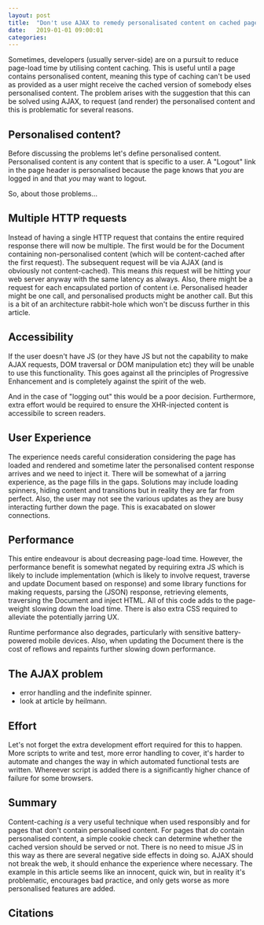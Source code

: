```yaml
---
layout: post
title:  "Don't use AJAX to remedy personalisated content on cached pages"
date:   2019-01-01 09:00:01
categories: 
---
```


Sometimes, developers (usually server-side) are on a pursuit to reduce page-load time by utilising content caching. This is useful until a page contains personalised content, meaning this type of caching can't be used as provided as a user might receive the cached version of somebody elses personalised content. The problem arises with the suggestion that this can be solved using AJAX, to request (and render) the personalised content and this is problematic for several reasons.

## Personalised content?

Before discussing the problems let's define personalised content. Personalised content is any content that is specific to a user. A "Logout" link in the page header is personalised because the page knows that *you* are logged in and that *you* may want to logout.

So, about those problems...

## Multiple HTTP requests

Instead of having a single HTTP request that contains the entire required response there will now be multiple. The first would be for the Document containing non-personalised content (which will be content-cached after the first request). The subsequent request will be via AJAX (and is obviously not content-cached). This means *this* request will be hitting your web server anyway with the same latency as always. Also, there might be a request for each encapsulated portion of content i.e. Personalised header might be one call, and personalised products might be another call. But this is a bit of an architecture rabbit-hole which won't be discuss further in this article.

## Accessibility

If the user doesn't have JS (or they have JS but not the capability to make AJAX requests, DOM traversal or DOM manipulation etc) they will be unable to use this functionality. This goes against all the principles of Progressive Enhancement and is completely against the spirit of the web.

And in the case of "logging out" this would be a poor decision. Furthermore, extra effort would be required to ensure the XHR-injected content is accessibile to screen readers.

## User Experience

The experience needs careful consideration considering the page has loaded and rendered and sometime later the personalised content response arrives and we need to inject it. There will be somewhat of a jarring experience, as the page fills in the gaps. Solutions may include loading spinners, hiding content and transitions but in reality they are far from perfect. Also, the user may not see the various updates as they are busy interacting further down the page. This is exacabated on slower connections.

## Performance

This entire endeavour is about decreasing page-load time. However, the performance benefit is somewhat negated by requiring extra JS which is likely to include implementation (which is likely to involve request, traverse and update Document based on response) and some library functions for making requests, parsing the (JSON) response, retrieving elements, traversing the Document and inject HTML. All of this code adds to the page-weight slowing down the load time. There is also extra CSS required to alleviate the potentially jarring UX.

Runtime performance also degrades, particularly with sensitive battery-powered mobile devices. Also, when updating the Document there is the cost of reflows and repaints further slowing down performance. 

## The AJAX problem

* error handling and the indefinite spinner. 
* look at article by heilmann.

## Effort

Let's not forget the extra development effort required for this to happen. More scripts to write and test, more error handling to cover, it's harder to automate and changes the way in which automated functional tests are written. Whereever script is added there is a significantly higher chance of failure for some browsers.

## Summary

Content-caching *is* a very useful technique when used responsibly and for pages that don't contain personalised content. For pages that *do* contain personalised content, a simple cookie check can determine whether the cached version should be served or not. There is no need to misue JS in this way as there are several negative side effects in doing so. AJAX should not break the web, it should enhance the experience where necessary. The example in this article seems like an innocent, quick win, but in reality it's problematic, encourages bad practice, and only gets worse as more personalised features are added.

## Citations

[0]: https://developer.akamai.com/stuff/Caching/Content_Caching.html
[0]: http://itamarst.org/writings/dynamiccaching.html
[0]: http://www.smashingmagazine.com/2010/02/10/some-things-you-should-know-about-ajax/
[0]: https://blogs.akamai.com/2014/05/and-you-thought-your-page-could-not-be-cached.html

<!--

## For JE

* How are we going to measure success
* Progressive enhance and phase 2 it
* scope creeping story, not the aim
* needs to be thought out for entire site strategy not just serp
* affects front end architecture

## Comment from blog covers it off:

> I think this would be a useful technique in only special situations. It does accomplish what you want but will require multiple downloads and will make a portion of your page unaccessible to those who have disabled JS (from what I have heard that is 10% of the intenet population).

> Plus I am dubious of the savings. The reason for the caching to not have a web brower contact the website. It can just retrieve the content from cache. But if it is having to retrieve a portion of the content anyway you still have to make a HTTP request. Might as well make that response a bit bigger and get rid of the multiple requests and more complex code.

> Sounds to me like this is going a little overboard on caching. Some pages are just not designed for caching. If that is the case then implement your application to use the “If-Modified-Since” header. That way the user can make their request but get back a small response in most cases.

> I think this is premature optimization.

## Other ways of getting siginifant perf benefits

* group ajax calls on menu page - thats a LOT of calls.
* keep page light weight
* make search accurate
* smush images
* reduce page weight in assets, css, js

Todo: 

* cache invalidated means it goes to server anyway

-->